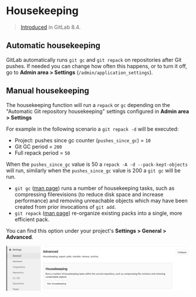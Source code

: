# Housekeeping

> [Introduced][ce-2371] in GitLab 8.4.

## Automatic housekeeping

GitLab automatically runs `git gc` and `git repack` on repositories
after Git pushes. If needed you can change how often this happens, or
to turn it off, go to **Admin area > Settings**
(`/admin/application_settings`).

## Manual housekeeping

The housekeeping function will run a `repack` or `gc` depending on the
"Automatic Git repository housekeeping" settings configured in **Admin area > Settings**

For example in the following scenario a `git repack -d` will be executed:

- Project: pushes since gc counter (`pushes_since_gc`) = `10`
- Git GC period = `200`
- Full repack period = `50`

When the `pushes_since_gc` value is 50 a `repack -A -d --pack-kept-objects` will run, similarly when
the `pushes_since_gc` value is 200 a `git gc` will be run.

- `git gc` ([man page][man-gc]) runs a number of housekeeping tasks,
  such as compressing filerevisions (to reduce disk space and increase performance)
  and removing unreachable objects which may have been created from prior invocations of
  `git add`.
- `git repack` ([man page][man-repack]) re-organize existing packs into a single, more efficient pack.

You can find this option under your project's **Settings > General > Advanced**.

![Housekeeping settings](img/housekeeping_settings.png)

[ce-2371]: https://gitlab.com/gitlab-org/gitlab-foss/merge_requests/2371 "Housekeeping merge request"
[man-gc]: https://www.kernel.org/pub/software/scm/git/docs/git-gc.html "git gc man page"
[man-repack]: https://www.kernel.org/pub/software/scm/git/docs/git-repack.html
